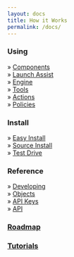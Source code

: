 ```yaml
---
layout: docs
title: How it Works
permalink: /docs/
---
```


### Using
 &raquo; [Components](/docs/components/)<br/>
 &raquo; [Launch Assist](/docs/launch-assist/)<br/>
 &raquo; [Engine](/docs/reflex-engine/)<br/>
 &raquo; [Tools](/docs/reflex-tools/)<br/>
 &raquo; [Actions](/docs/reflex-actions/)<br/>
 &raquo; [Policies](/docs/policies/)<br/>
### Install
 &raquo; [Easy Install](/docs/install#easy-install)<br/>
 &raquo; [Source Install](/docs/install#source-install)<br/>
 &raquo; [Test Drive](/docs/install#test-install)<br/>
### Reference
 &raquo; [Developing](/docs/developing/)<br/>
 &raquo; [Objects](/docs/objects/)<br/>
 &raquo; [API Keys](/docs/apikeys/)<br/>
 &raquo; [API](/docs/api/)<br/>
### [Roadmap](/docs/roadmap/)
### [Tutorials](/tut/)
